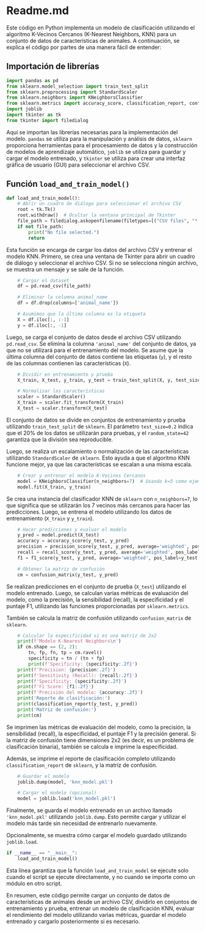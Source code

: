 # Readme.md

Este código en Python implementa un modelo de clasificación utilizando el algoritmo K-Vecinos Cercanos (K-Nearest Neighbors, KNN) para un conjunto de datos de características de animales. A continuación, se explica el código por partes de una manera fácil de entender:

## Importación de librerías

```python
import pandas as pd
from sklearn.model_selection import train_test_split
from sklearn.preprocessing import StandardScaler
from sklearn.neighbors import KNeighborsClassifier
from sklearn.metrics import accuracy_score, classification_report, confusion_matrix, precision_score, recall_score, f1_score
import joblib
import tkinter as tk
from tkinter import filedialog
```

Aquí se importan las librerías necesarias para la implementación del modelo. `pandas` se utiliza para la manipulación y análisis de datos, `sklearn` proporciona herramientas para el procesamiento de datos y la construcción de modelos de aprendizaje automático, `joblib` se utiliza para guardar y cargar el modelo entrenado, y `tkinter` se utiliza para crear una interfaz gráfica de usuario (GUI) para seleccionar el archivo CSV.

## Función `load_and_train_model()`

```python
def load_and_train_model():
    # Abrir un cuadro de diálogo para seleccionar el archivo CSV
    root = tk.Tk()
    root.withdraw()  # Ocultar la ventana principal de Tkinter
    file_path = filedialog.askopenfilename(filetypes=[("CSV files", "*.csv")])
    if not file_path:
        print("No file selected.")
        return
```

Esta función se encarga de cargar los datos del archivo CSV y entrenar el modelo KNN. Primero, se crea una ventana de Tkinter para abrir un cuadro de diálogo y seleccionar el archivo CSV. Si no se selecciona ningún archivo, se muestra un mensaje y se sale de la función.

```python
    # Cargar el dataset
    df = pd.read_csv(file_path)

    # Eliminar la columna animal_name
    df = df.drop(columns=['animal_name'])

    # Asumimos que la última columna es la etiqueta
    X = df.iloc[:, :-1]
    y = df.iloc[:, -1]
```

Luego, se carga el conjunto de datos desde el archivo CSV utilizando `pd.read_csv`. Se elimina la columna `'animal_name'` del conjunto de datos, ya que no se utilizará para el entrenamiento del modelo. Se asume que la última columna del conjunto de datos contiene las etiquetas (`y`), y el resto de las columnas contienen las características (`X`).

```python
    # Dividir en entrenamiento y prueba
    X_train, X_test, y_train, y_test = train_test_split(X, y, test_size=0.2, random_state=42)

    # Normalizar las características
    scaler = StandardScaler()
    X_train = scaler.fit_transform(X_train)
    X_test = scaler.transform(X_test)
```

El conjunto de datos se divide en conjuntos de entrenamiento y prueba utilizando `train_test_split` de `sklearn`. El parámetro `test_size=0.2` indica que el 20% de los datos se utilizarán para pruebas, y el `random_state=42` garantiza que la división sea reproducible.

Luego, se realiza un escalamiento o normalización de las características utilizando `StandardScaler` de `sklearn`. Esto ayuda a que el algoritmo KNN funcione mejor, ya que las características se escalan a una misma escala.

```python
    # Crear y entrenar el modelo K-Vecinos Cercanos
    model = KNeighborsClassifier(n_neighbors=7)  # Usando k=5 como ejemplo
    model.fit(X_train, y_train)
```

Se crea una instancia del clasificador KNN de `sklearn` con `n_neighbors=7`, lo que significa que se utilizarán los 7 vecinos más cercanos para hacer las predicciones. Luego, se entrena el modelo utilizando los datos de entrenamiento (`X_train` y `y_train`).

```python
    # Hacer predicciones y evaluar el modelo
    y_pred = model.predict(X_test)
    accuracy = accuracy_score(y_test, y_pred)
    precision = precision_score(y_test, y_pred, average='weighted', pos_label=y_test.unique()[1])
    recall = recall_score(y_test, y_pred, average='weighted', pos_label=y_test.unique()[1])
    f1 = f1_score(y_test, y_pred, average='weighted', pos_label=y_test.unique()[1])

    # Obtener la matriz de confusión
    cm = confusion_matrix(y_test, y_pred)
```

Se realizan predicciones en el conjunto de prueba (`X_test`) utilizando el modelo entrenado. Luego, se calculan varias métricas de evaluación del modelo, como la precisión, la sensibilidad (recall), la especificidad y el puntaje F1, utilizando las funciones proporcionadas por `sklearn.metrics`.

También se calcula la matriz de confusión utilizando `confusion_matrix` de `sklearn`.

```python
    # Calcular la especificidad si es una matriz de 2x2
    print(f'Modelo K-Nearest Neighbors\n')
    if cm.shape == (2, 2):
        tn, fp, fn, tp = cm.ravel()
        specificity = tn / (tn + fp)
        print(f'Specificity: {specificity:.2f}')
    print(f'Precision: {precision:.2f}')
    print(f'Sensitivity (Recall): {recall:.2f}')
    print(f'Specificity: {specificity:.2f}')
    print(f'F1 Score: {f1:.2f}')
    print(f'Precisión del modelo: {accuracy:.2f}')
    print('Reporte de clasificación:')
    print(classification_report(y_test, y_pred))
    print('Matriz de confusión:')
    print(cm)
```

Se imprimen las métricas de evaluación del modelo, como la precisión, la sensibilidad (recall), la especificidad, el puntaje F1 y la precisión general. Si la matriz de confusión tiene dimensiones 2x2 (es decir, es un problema de clasificación binaria), también se calcula e imprime la especificidad.

Además, se imprime el reporte de clasificación completo utilizando `classification_report` de `sklearn`, y la matriz de confusión.

```python
    # Guardar el modelo
    joblib.dump(model, 'knn_model.pkl')

    # Cargar el modelo (opcional)
    model = joblib.load('knn_model.pkl')
```

Finalmente, se guarda el modelo entrenado en un archivo llamado `'knn_model.pkl'` utilizando `joblib.dump`. Esto permite cargar y utilizar el modelo más tarde sin necesidad de entrenarlo nuevamente.

Opcionalmente, se muestra cómo cargar el modelo guardado utilizando `joblib.load`.

```python
if __name__ == "__main__":
    load_and_train_model()
```

Esta línea garantiza que la función `load_and_train_model` se ejecute solo cuando el script se ejecute directamente, y no cuando se importe como un módulo en otro script.

En resumen, este código permite cargar un conjunto de datos de características de animales desde un archivo CSV, dividirlo en conjuntos de entrenamiento y prueba, entrenar un modelo de clasificación KNN, evaluar el rendimiento del modelo utilizando varias métricas, guardar el modelo entrenado y cargarlo posteriormente si es necesario.
